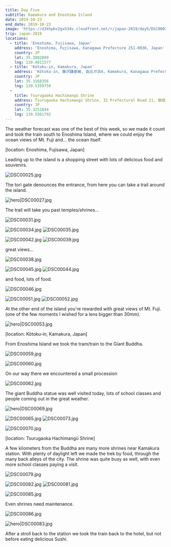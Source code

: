 ```yaml
---
title: Day Five
subtitle: Kamakura and Enoshima Island
date: 2019-10-23
end_date: 2019-10-23
image: 'https://d3khpbv2gxh34v.cloudfront.net/r/japan-2019/day5/DSC00029.jpg'
trip: japan-2019
locations:
  - title: 'Enoshima, Fujisawa, Japan'
    address: 'Enoshima, Fujisawa, Kanagawa Prefecture 251-0036, Japan'
    country: JP
    lat: 35.3002889
    lng: 139.4811577
  - title: 'Kōtoku-in, Kamakura, Japan'
    address: 'Kōtoku-in, 藤沢鎌倉線, 由比ガ浜4, Kamakura, Kanagawa Prefecture 248-0016, Japan'
    country: JP
    lat: 35.3168356
    lng: 139.5359759
  -
    title: Tsurugaoka Hachimangü Shrine
    address: Tsurugaoka Hachimangü Shrine, 31 Prefectural Road 21, 御成町, Kamakura, Kanagawa Prefecture 248-8588, Japan
    country: JP
    lat: 35.3251844
    lng: 139.5561792
---
```


The weather forecast was one of the best of this week, so we made it count and took the train south to Enoshima Island, where we could enjoy the ocean views of Mt. Fuji and... the ocean itself.

[location: Enoshima, Fujisawa, Japan]

Leading up to the island is a shopping street with lots of delicious food and souvenirs.

![DSC00025.jpg](https://d3khpbv2gxh34v.cloudfront.net/r/japan-2019/day5/DSC00025.jpg "1.5")

The tori gate denounces the entrance, from here you can take a trail around the island.

![hero|DSC00027.jpg](https://d3khpbv2gxh34v.cloudfront.net/r/japan-2019/day5/DSC00027.jpg "1.5")

The trail will take you past temples/shrines...

![DSC00031.jpg](https://d3khpbv2gxh34v.cloudfront.net/r/japan-2019/day5/DSC00031.jpg "1.5")

![DSC00034.jpg](https://d3khpbv2gxh34v.cloudfront.net/r/japan-2019/day5/DSC00034.jpg "1.02")
![DSC00035.jpg](https://d3khpbv2gxh34v.cloudfront.net/r/japan-2019/day5/DSC00035.jpg "1.5")



![DSC00042.jpg](https://d3khpbv2gxh34v.cloudfront.net/r/japan-2019/day5/DSC00042.jpg "0.667")
![DSC00039.jpg](https://d3khpbv2gxh34v.cloudfront.net/r/japan-2019/day5/DSC00039.jpg "1.5")

great views...

![DSC00038.jpg](https://d3khpbv2gxh34v.cloudfront.net/r/japan-2019/day5/DSC00038.jpg "1.5")

![DSC00045.jpg](https://d3khpbv2gxh34v.cloudfront.net/r/japan-2019/day5/DSC00045.jpg "1.5")
![DSC00044.jpg](https://d3khpbv2gxh34v.cloudfront.net/r/japan-2019/day5/DSC00044.jpg "0.667")

and food, lots of food.

![DSC00046.jpg](https://d3khpbv2gxh34v.cloudfront.net/r/japan-2019/day5/DSC00046.jpg "1.5")

![DSC00051.jpg](https://d3khpbv2gxh34v.cloudfront.net/r/japan-2019/day5/DSC00051.jpg "1.5")
![DSC00052.jpg](https://d3khpbv2gxh34v.cloudfront.net/r/japan-2019/day5/DSC00052.jpg "1.5")

At the other end of the island you're rewarded with great views of Mt. Fuji. (one of the few moments I wished for a lens bigger than 30mm).

![hero|DSC00053.jpg](https://d3khpbv2gxh34v.cloudfront.net/r/japan-2019/day5/DSC00053.jpg "1.5")

[location: Kōtoku-in, Kamakura, Japan]

From Enoshima Island we took the tram/train to the Giant Buddha.

![DSC00059.jpg](https://d3khpbv2gxh34v.cloudfront.net/r/japan-2019/day5/DSC00059.jpg "1.5")

![DSC00060.jpg](https://d3khpbv2gxh34v.cloudfront.net/r/japan-2019/day5/DSC00060.jpg "1.5")

On our way there we encountered a small procession

![DSC00062.jpg](https://d3khpbv2gxh34v.cloudfront.net/r/japan-2019/day5/DSC00062.jpg "1.237")

The giant Buddha statue was well visited today, lots of school classes and people coming out in the great weather.

![hero|DSC00069.jpg](https://d3khpbv2gxh34v.cloudfront.net/r/japan-2019/day5/DSC00069.jpg "1.5")

![DSC00065.jpg](https://d3khpbv2gxh34v.cloudfront.net/r/japan-2019/day5/DSC00065.jpg "1.5")
![DSC00073.jpg](https://d3khpbv2gxh34v.cloudfront.net/r/japan-2019/day5/DSC00073.jpg "1.5")

![DSC00070.jpg](https://d3khpbv2gxh34v.cloudfront.net/r/japan-2019/day5/DSC00070.jpg "1.5")

[location: Tsurugaoka Hachimangü Shrine]

A few kilometers from the Buddha are many more shrines near Kamakura station. With plenty of daylight left we made the trek by food, through the many back alleys of the city. The shrine was quite busy as well, with even more school classes paying a visit.

![DSC00079.jpg](https://d3khpbv2gxh34v.cloudfront.net/r/japan-2019/day5/DSC00079.jpg "1.5")

![DSC00082.jpg](https://d3khpbv2gxh34v.cloudfront.net/r/japan-2019/day5/DSC00082.jpg "1.5")
![DSC00081.jpg](https://d3khpbv2gxh34v.cloudfront.net/r/japan-2019/day5/DSC00081.jpg "1.5")

![DSC00085.jpg](https://d3khpbv2gxh34v.cloudfront.net/r/japan-2019/day5/DSC00085.jpg "1.5")

Even shrines need maintenance.

![DSC00086.jpg](https://d3khpbv2gxh34v.cloudfront.net/r/japan-2019/day5/DSC00086.jpg "1.5")

![hero|DSC00083.jpg](https://d3khpbv2gxh34v.cloudfront.net/r/japan-2019/day5/DSC00083.jpg "1.5")

After a stroll back to the station we took the train back to the hotel, but not before eating delicious Sushi.
